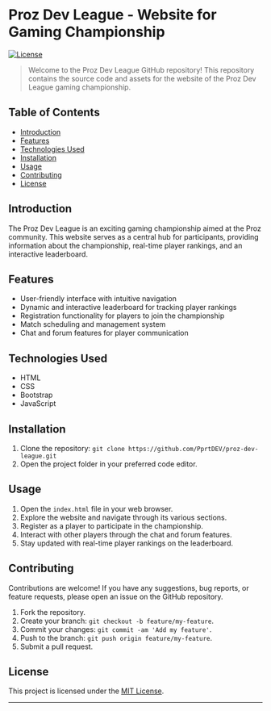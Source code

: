 # Proz Dev League - Website for Gaming Championship

[![License](https://img.shields.io/badge/license-MIT-blue.svg)](https://github.com/PprtDEV/proz-dev-league/blob/main/LICENSE)

> Welcome to the Proz Dev League GitHub repository! This repository contains the source code and assets for the website of the Proz Dev League gaming championship. 

## Table of Contents

- [Introduction](#introduction)
- [Features](#features)
- [Technologies Used](#technologies-used)
- [Installation](#installation)
- [Usage](#usage)
- [Contributing](#contributing)
- [License](#license)

## Introduction

The Proz Dev League is an exciting gaming championship aimed at the Proz community. This website serves as a central hub for participants, providing information about the championship, real-time player rankings, and an interactive leaderboard.

## Features

- User-friendly interface with intuitive navigation
- Dynamic and interactive leaderboard for tracking player rankings
- Registration functionality for players to join the championship
- Match scheduling and management system
- Chat and forum features for player communication

## Technologies Used

- HTML
- CSS
- Bootstrap
- JavaScript

## Installation

1. Clone the repository: `git clone https://github.com/PprtDEV/proz-dev-league.git`
2. Open the project folder in your preferred code editor.

## Usage

1. Open the `index.html` file in your web browser.
2. Explore the website and navigate through its various sections.
3. Register as a player to participate in the championship.
4. Interact with other players through the chat and forum features.
5. Stay updated with real-time player rankings on the leaderboard.

## Contributing

Contributions are welcome! If you have any suggestions, bug reports, or feature requests, please open an issue on the GitHub repository.

1. Fork the repository.
2. Create your branch: `git checkout -b feature/my-feature`.
3. Commit your changes: `git commit -am 'Add my feature'`.
4. Push to the branch: `git push origin feature/my-feature`.
5. Submit a pull request.

## License

This project is licensed under the [MIT License](https://github.com/PprtDEV/proz-dev-league/blob/main/LICENSE).

---
